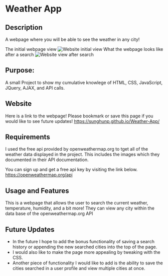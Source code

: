 # Weather App
## Description
A webpage where you will be able to see the weather in any city!

The initial webpage view
![Website initial view](https://imgur.com/a/7qDUmCN "Website Initial")
What the webpage looks like after a search
![Website view after search](https://imgur.com/a/eViQPDL "Website")

## Purpose:
A small Project to show my cumulative knowlege of HTML, CSS, JavaScript, JQuery, AJAX, and API calls.  

## Website
Here is a link to the webpage! Please bookmark or save this page if you would like to see future updates!
https://sunghunp.github.io/Weather-App/

## Requirements 
I used the free api provided by openweathermap.org to tget all of the weather data displayed in the project. This includes the images which they documented in their API documentation.

You can sign up and get a free api key by visiting the link below.
https://openweathermap.org/api

## Usage and Features
This is a webpage that allows the user to search the current weather, temperature, humidity, and a bit more! They can view any city within the data base of the openweathermap.org API

## Future Updates
- In the future I hope to add the bonus functionality of saving a search history or appending the new searched cities into the top of the page. 
- I would also like to make the page more appealing by tweaking with the CSS. 
- Another piece of functionality I would like to add is the ability to save the cities searched in a user profile and view multiple cities at once. 
